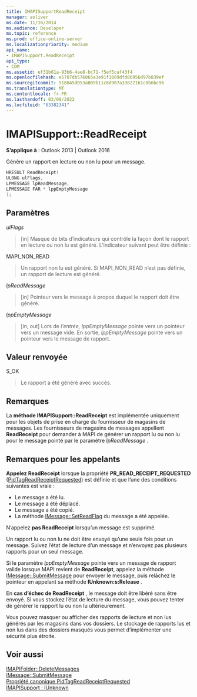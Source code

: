 ```yaml
---
title: IMAPISupportReadReceipt
manager: soliver
ms.date: 11/16/2014
ms.audience: Developer
ms.topic: reference
ms.prod: office-online-server
ms.localizationpriority: medium
api_name:
- IMAPISupport.ReadReceipt
api_type:
- COM
ms.assetid: ef31b61a-93b6-4ae8-bc71-f5ef5caf43f4
ms.openlocfilehash: e5707db576065a3e91f1889dfd86956d97b839ef
ms.sourcegitcommit: 518845d053a009b11c8d907a33822161c0b6bc96
ms.translationtype: MT
ms.contentlocale: fr-FR
ms.lasthandoff: 03/08/2022
ms.locfileid: "63382341"
---
```

# <a name="imapisupportreadreceipt"></a>IMAPISupport::ReadReceipt

**S’applique à** : Outlook 2013 | Outlook 2016
  
Génère un rapport en lecture ou non lu pour un message.
  
```cpp
HRESULT ReadReceipt(
ULONG ulFlags,
LPMESSAGE lpReadMessage,
LPMESSAGE FAR * lppEmptyMessage
);
```

## <a name="parameters"></a>Paramètres

 _ulFlags_
  
> [in] Masque de bits d’indicateurs qui contrôle la façon dont le rapport en lecture ou non lu est généré. L’indicateur suivant peut être définie :

MAPI_NON_READ
  
> Un rapport non lu est généré. Si MAPI_NON_READ n’est pas définie, un rapport de lecture est généré.

 _lpReadMessage_
  
> [in] Pointeur vers le message à propos duquel le rapport doit être généré.

 _lppEmptyMessage_
  
> [in, out] Lors de _l’entrée, lppEmptyMessage_ pointe vers un pointeur vers un message vide. En sortie, _lppEmptyMessage_ pointe vers un pointeur vers le message de rapport.

## <a name="return-value"></a>Valeur renvoyée

S_OK
  
> Le rapport a été généré avec succès.

## <a name="remarks"></a>Remarques

La **méthode IMAPISupport::ReadReceipt** est implémentée uniquement pour les objets de prise en charge du fournisseur de magasins de messages. Les fournisseurs de magasins de messages appellent **ReadReceipt** pour demander à MAPI de générer un rapport lu ou non lu pour le message pointé par le paramètre _lpReadMessage_ .
  
## <a name="notes-to-callers"></a>Remarques pour les appelants

**Appelez ReadReceipt** lorsque la propriété **PR_READ_RECEIPT_REQUESTED** ([PidTagReadReceiptRequested](pidtagreadreceiptrequested-canonical-property.md)) est définie et que l’une des conditions suivantes est vraie :
  
- Le message a été lu.
- Le message a été déplacé.
- Le message a été copié.
- La méthode [IMessage::SetReadFlag](imessage-setreadflag.md) du message a été appelée.

N’appelez **pas ReadReceipt** lorsqu’un message est supprimé.
  
Un rapport lu ou non lu ne doit être envoyé qu’une seule fois pour un message. Suivez l’état de lecture d’un message et n’envoyez pas plusieurs rapports pour un seul message.
  
Si le paramètre _lppEmptyMessage_ pointe vers un message de rapport valide lorsque MAPI revient de **ReadReceipt**, appelez la méthode [IMessage::SubmitMessage](imessage-submitmessage.md) pour envoyer le message, puis relâchez le pointeur en appelant sa méthode **IUnknown:s:Release** .
  
En **cas d’échec de ReadReceipt** , le message doit être libéré sans être envoyé. Si vous stockez l’état de lecture du message, vous pouvez tenter de générer le rapport lu ou non lu ultérieurement.
  
Vous pouvez masquer ou afficher des rapports de lecture et non lus générés par les magasins dans vos dossiers. Le stockage de rapports lus et non lus dans des dossiers masqués vous permet d’implémenter une sécurité plus étroite.
  
## <a name="see-also"></a>Voir aussi

[IMAPIFolder::DeleteMessages](imapifolder-deletemessages.md)  
[IMessage::SubmitMessage](imessage-submitmessage.md)  
[Propriété canonique PidTagReadReceiptRequested](pidtagreadreceiptrequested-canonical-property.md)  
[IMAPISupport : IUnknown](imapisupportiunknown.md)
